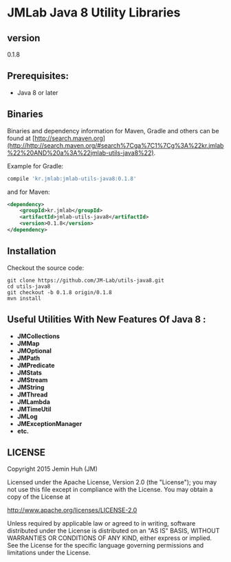 JMLab Java 8 Utility Libraries
==============================
## version
0.1.8

## Prerequisites:
* Java 8 or later

## Binaries

Binaries and dependency information for Maven, Gradle and others can be found at [http://search.maven.org](http://http://search.maven.org/#search%7Cga%7C1%7Cg%3A%22kr.jmlab%22%20AND%20a%3A%22jmlab-utils-java8%22).

Example for Gradle:

```groovy
compile 'kr.jmlab:jmlab-utils-java8:0.1.8'
```

and for Maven:

```xml
<dependency>
    <groupId>kr.jmlab</groupId>
    <artifactId>jmlab-utils-java8</artifactId>
    <version>0.1.8</version>
</dependency>
```

## Installation

Checkout the source code:

    git clone https://github.com/JM-Lab/utils-java8.git
    cd utils-java8
    git checkout -b 0.1.8 origin/0.1.8 
    mvn install

## Useful Utilities With New Features Of Java 8  :
* **JMCollections**
* **JMMap**
* **JMOptional**
* **JMPath**
* **JMPredicate**
* **JMStats**
* **JMStream**
* **JMString**
* **JMThread**
* **JMLambda**
* **JMTimeUtil**
* **JMLog**
* **JMExceptionManager**
* **etc.**

## LICENSE
Copyright 2015 Jemin Huh (JM)

Licensed under the Apache License, Version 2.0 (the "License");
you may not use this file except in compliance with the License.
You may obtain a copy of the License at

<http://www.apache.org/licenses/LICENSE-2.0>

Unless required by applicable law or agreed to in writing, software
distributed under the License is distributed on an "AS IS" BASIS,
WITHOUT WARRANTIES OR CONDITIONS OF ANY KIND, either express or implied.
See the License for the specific language governing permissions and
limitations under the License.